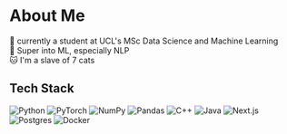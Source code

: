 # About Me

🌱 currently a student at UCL's MSc Data Science and Machine Learning  
🤖 Super into ML, especially NLP  
🐱 I'm a slave of 7 cats

## Tech Stack

![Python](https://img.shields.io/badge/Python-3776AB?logo=python&logoColor=fff) ![PyTorch](https://img.shields.io/badge/PyTorch-ee4c2c?logo=pytorch&logoColor=white) ![NumPy](https://img.shields.io/badge/NumPy-4DABCF?logo=numpy&logoColor=fff) ![Pandas](https://img.shields.io/badge/Pandas-150458?logo=pandas&logoColor=fff) ![C++](https://img.shields.io/badge/C++-%2300599C.svg?logo=c%2B%2B&logoColor=white) ![Java](https://img.shields.io/badge/Java-%23ED8B00.svg?logo=openjdk&logoColor=white) ![Next.js](https://img.shields.io/badge/Next.js-black?logo=next.js&logoColor=white) ![Postgres](https://img.shields.io/badge/Postgres-%23316192.svg?logo=postgresql&logoColor=white) ![Docker](https://img.shields.io/badge/Docker-2496ED?logo=docker&logoColor=fff)
